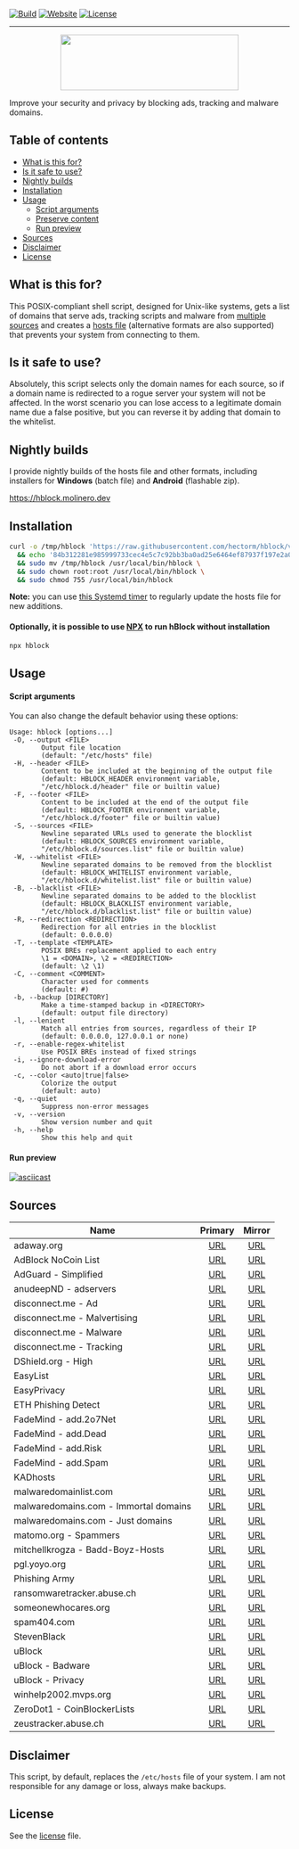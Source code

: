 [![Build](https://gitlab.com/hectorm/hblock/badges/master/build.svg)](https://gitlab.com/hectorm/hblock/pipelines)
[![Website](https://img.shields.io/website/https/hblock.molinero.dev.svg)](https://hblock.molinero.dev)
[![License](https://img.shields.io/github/license/hectorm/hblock.svg)](LICENSE.md)

***

<p align="center">
  <a href="https://hblock.molinero.dev/">
    <img src="https://hectorm.github.io/hblock/resources/logo/logotype.svg" width="320" height="100">
  </a>
</p>

Improve your security and privacy by blocking ads, tracking and malware domains.

## Table of contents

* [What is this for?](#what-is-this-for)
* [Is it safe to use?](#is-it-safe-to-use)
* [Nightly builds](#nightly-builds)
* [Installation](#installation)
* [Usage](#usage)
  * [Script arguments](#script-arguments)
  * [Preserve content](#preserve-content)
  * [Run preview](#run-preview)
* [Sources](#sources)
* [Disclaimer](#disclaimer)
* [License](#license)

## What is this for?

This POSIX-compliant shell script, designed for Unix-like systems, gets a list of domains that serve ads, tracking scripts and malware from
[multiple sources](#sources) and creates a [hosts file](https://en.wikipedia.org/wiki/Hosts_(file)) (alternative formats are also supported) that
prevents your system from connecting to them.

## Is it safe to use?

Absolutely, this script selects only the domain names for each source, so if a domain name is redirected to a rogue server your system will not be
affected. In the worst scenario you can lose access to a legitimate domain name due a false positive, but you can reverse it by adding that domain to
the whitelist.

## Nightly builds

I provide nightly builds of the hosts file and other formats, including installers for **Windows** (batch file) and **Android** (flashable zip).

https://hblock.molinero.dev

## Installation

```sh
curl -o /tmp/hblock 'https://raw.githubusercontent.com/hectorm/hblock/v2.0.6/hblock' \
  && echo '84b312281e985999733cec4e5c7c92bb3ba0ad25e6464ef87937f197e2a0ec2a  /tmp/hblock' | shasum -c \
  && sudo mv /tmp/hblock /usr/local/bin/hblock \
  && sudo chown root:root /usr/local/bin/hblock \
  && sudo chmod 755 /usr/local/bin/hblock
```

**Note:** you can use [this Systemd timer](resources/systemd/README.md) to regularly update the hosts file for new additions.

#### Optionally, it is possible to use [NPX](https://www.npmjs.com/package/npx) to run hBlock without installation

```sh
npx hblock
```

## Usage

#### Script arguments

You can also change the default behavior using these options:
```
Usage: hblock [options...]
 -O, --output <FILE>
        Output file location
        (default: "/etc/hosts" file)
 -H, --header <FILE>
        Content to be included at the beginning of the output file
        (default: HBLOCK_HEADER environment variable,
        "/etc/hblock.d/header" file or builtin value)
 -F, --footer <FILE>
        Content to be included at the end of the output file
        (default: HBLOCK_FOOTER environment variable,
        "/etc/hblock.d/footer" file or builtin value)
 -S, --sources <FILE>
        Newline separated URLs used to generate the blocklist
        (default: HBLOCK_SOURCES environment variable,
        "/etc/hblock.d/sources.list" file or builtin value)
 -W, --whitelist <FILE>
        Newline separated domains to be removed from the blocklist
        (default: HBLOCK_WHITELIST environment variable,
        "/etc/hblock.d/whitelist.list" file or builtin value)
 -B, --blacklist <FILE>
        Newline separated domains to be added to the blocklist
        (default: HBLOCK_BLACKLIST environment variable,
        "/etc/hblock.d/blacklist.list" file or builtin value)
 -R, --redirection <REDIRECTION>
        Redirection for all entries in the blocklist
        (default: 0.0.0.0)
 -T, --template <TEMPLATE>
        POSIX BREs replacement applied to each entry
        \1 = <DOMAIN>, \2 = <REDIRECTION>
        (default: \2 \1)
 -C, --comment <COMMENT>
        Character used for comments
        (default: #)
 -b, --backup [DIRECTORY]
        Make a time-stamped backup in <DIRECTORY>
        (default: output file directory)
 -l, --lenient
        Match all entries from sources, regardless of their IP
        (default: 0.0.0.0, 127.0.0.1 or none)
 -r, --enable-regex-whitelist
        Use POSIX BREs instead of fixed strings
 -i, --ignore-download-error
        Do not abort if a download error occurs
 -c, --color <auto|true|false>
        Colorize the output
        (default: auto)
 -q, --quiet
        Suppress non-error messages
 -v, --version
        Show version number and quit
 -h, --help
        Show this help and quit
```

#### Run preview

[![asciicast](https://asciinema.org/a/U0eSfh04zgf3zR9F2hKAZawbm.svg)](https://asciinema.org/a/U0eSfh04zgf3zR9F2hKAZawbm)

## Sources

| Name                                  | Primary                                          | Mirror                                           |
|---------------------------------------|:------------------------------------------------:|:------------------------------------------------:|
| adaway.org                            | [URL][source-adaway.org]                         | [URL][mirror-adaway.org]                         |
| AdBlock NoCoin List                   | [URL][source-adblock-nocoin-list]                | [URL][mirror-adblock-nocoin-list]                |
| AdGuard - Simplified                  | [URL][source-adguard-simplified]                 | [URL][mirror-adguard-simplified]                 |
| anudeepND - adservers                 | [URL][source-anudeepnd-adservers]                | [URL][mirror-anudeepnd-adservers]                |
| disconnect.me - Ad                    | [URL][source-disconnect.me-ad]                   | [URL][mirror-disconnect.me-ad]                   |
| disconnect.me - Malvertising          | [URL][source-disconnect.me-malvertising]         | [URL][mirror-disconnect.me-malvertising]         |
| disconnect.me - Malware               | [URL][source-disconnect.me-malware]              | [URL][mirror-disconnect.me-malware]              |
| disconnect.me - Tracking              | [URL][source-disconnect.me-tracking]             | [URL][mirror-disconnect.me-tracking]             |
| DShield.org - High                    | [URL][source-dshield.org-high]                   | [URL][mirror-dshield.org-high]                   |
| EasyList                              | [URL][source-easylist]                           | [URL][mirror-easylist]                           |
| EasyPrivacy                           | [URL][source-easyprivacy]                        | [URL][mirror-easyprivacy]                        |
| ETH Phishing Detect                   | [URL][source-eth-phishing-detect]                | [URL][mirror-eth-phishing-detect]                |
| FadeMind - add.2o7Net                 | [URL][source-fademind-add.2o7net]                | [URL][mirror-fademind-add.2o7net]                |
| FadeMind - add.Dead                   | [URL][source-fademind-add.dead]                  | [URL][mirror-fademind-add.dead]                  |
| FadeMind - add.Risk                   | [URL][source-fademind-add.risk]                  | [URL][mirror-fademind-add.risk]                  |
| FadeMind - add.Spam                   | [URL][source-fademind-add.spam]                  | [URL][mirror-fademind-add.spam]                  |
| KADhosts                              | [URL][source-kadhosts]                           | [URL][mirror-kadhosts]                           |
| malwaredomainlist.com                 | [URL][source-malwaredomainlist.com]              | [URL][mirror-malwaredomainlist.com]              |
| malwaredomains.com - Immortal domains | [URL][source-malwaredomains.com-immortaldomains] | [URL][mirror-malwaredomains.com-immortaldomains] |
| malwaredomains.com - Just domains     | [URL][source-malwaredomains.com-justdomains]     | [URL][mirror-malwaredomains.com-justdomains]     |
| matomo.org - Spammers                 | [URL][source-matomo.org-spammers]                | [URL][mirror-matomo.org-spammers]                |
| mitchellkrogza - Badd-Boyz-Hosts      | [URL][source-mitchellkrogza-badd-boyz-hosts]     | [URL][mirror-mitchellkrogza-badd-boyz-hosts]     |
| pgl.yoyo.org                          | [URL][source-pgl.yoyo.org]                       | [URL][mirror-pgl.yoyo.org]                       |
| Phishing Army                         | [URL][source-phishing.army]                      | [URL][mirror-phishing.army]                      |
| ransomwaretracker.abuse.ch            | [URL][source-ransomwaretracker.abuse.ch]         | [URL][mirror-ransomwaretracker.abuse.ch]         |
| someonewhocares.org                   | [URL][source-someonewhocares.org]                | [URL][mirror-someonewhocares.org]                |
| spam404.com                           | [URL][source-spam404.com]                        | [URL][mirror-spam404.com]                        |
| StevenBlack                           | [URL][source-stevenblack]                        | [URL][mirror-stevenblack]                        |
| uBlock                                | [URL][source-ublock]                             | [URL][mirror-ublock]                             |
| uBlock - Badware                      | [URL][source-ublock-badware]                     | [URL][mirror-ublock-badware]                     |
| uBlock - Privacy                      | [URL][source-ublock-privacy]                     | [URL][mirror-ublock-privacy]                     |
| winhelp2002.mvps.org                  | [URL][source-winhelp2002.mvps.org]               | [URL][mirror-winhelp2002.mvps.org]               |
| ZeroDot1 - CoinBlockerLists           | [URL][source-zerodot1-coinblockerlists-browser]  | [URL][mirror-zerodot1-coinblockerlists-browser]  |
| zeustracker.abuse.ch                  | [URL][source-zeustracker.abuse.ch]               | [URL][mirror-zeustracker.abuse.ch]               |

[source-adaway.org]: https://adaway.org/hosts.txt
[mirror-adaway.org]: https://raw.githubusercontent.com/hectorm/hmirror/master/data/adaway.org/list.txt
[source-adblock-nocoin-list]: https://raw.githubusercontent.com/hoshsadiq/adblock-nocoin-list/master/hosts.txt
[mirror-adblock-nocoin-list]: https://raw.githubusercontent.com/hectorm/hmirror/master/data/adblock-nocoin-list/list.txt
[source-adguard-simplified]: https://filters.adtidy.org/extension/chromium/filters/15.txt
[mirror-adguard-simplified]: https://raw.githubusercontent.com/hectorm/hmirror/master/data/adguard-simplified/list.txt
[source-anudeepnd-adservers]: https://raw.githubusercontent.com/anudeepND/blacklist/master/adservers.txt
[mirror-anudeepnd-adservers]: https://raw.githubusercontent.com/hectorm/hmirror/master/data/anudeepnd-adservers/list.txt
[source-disconnect.me-ad]: https://s3.amazonaws.com/lists.disconnect.me/simple_ad.txt
[mirror-disconnect.me-ad]: https://raw.githubusercontent.com/hectorm/hmirror/master/data/disconnect.me-ad/list.txt
[source-disconnect.me-malvertising]: https://s3.amazonaws.com/lists.disconnect.me/simple_malvertising.txt
[mirror-disconnect.me-malvertising]: https://raw.githubusercontent.com/hectorm/hmirror/master/data/disconnect.me-malvertising/list.txt
[source-disconnect.me-malware]: https://s3.amazonaws.com/lists.disconnect.me/simple_malware.txt
[mirror-disconnect.me-malware]: https://raw.githubusercontent.com/hectorm/hmirror/master/data/disconnect.me-malware/list.txt
[source-disconnect.me-tracking]: https://s3.amazonaws.com/lists.disconnect.me/simple_tracking.txt
[mirror-disconnect.me-tracking]: https://raw.githubusercontent.com/hectorm/hmirror/master/data/disconnect.me-tracking/list.txt
[source-dshield.org-high]: https://www.dshield.org/feeds/suspiciousdomains_High.txt
[mirror-dshield.org-high]: https://raw.githubusercontent.com/hectorm/hmirror/master/data/dshield.org-high/list.txt
[source-easylist]: https://easylist.to/easylist/easylist.txt
[mirror-easylist]: https://raw.githubusercontent.com/hectorm/hmirror/master/data/easylist/list.txt
[source-easyprivacy]: https://easylist.to/easylist/easyprivacy.txt
[mirror-easyprivacy]: https://raw.githubusercontent.com/hectorm/hmirror/master/data/easyprivacy/list.txt
[source-eth-phishing-detect]: https://raw.githubusercontent.com/MetaMask/eth-phishing-detect/master/src/hosts.txt
[mirror-eth-phishing-detect]: https://raw.githubusercontent.com/hectorm/hmirror/master/data/eth-phishing-detect/list.txt
[source-fademind-add.2o7net]: https://raw.githubusercontent.com/FadeMind/hosts.extras/master/add.2o7Net/hosts
[mirror-fademind-add.2o7net]: https://raw.githubusercontent.com/hectorm/hmirror/master/data/fademind-add.2o7net/list.txt
[source-fademind-add.dead]: https://raw.githubusercontent.com/FadeMind/hosts.extras/master/add.Dead/hosts
[mirror-fademind-add.dead]: https://raw.githubusercontent.com/hectorm/hmirror/master/data/fademind-add.dead/list.txt
[source-fademind-add.risk]: https://raw.githubusercontent.com/FadeMind/hosts.extras/master/add.Risk/hosts
[mirror-fademind-add.risk]: https://raw.githubusercontent.com/hectorm/hmirror/master/data/fademind-add.risk/list.txt
[source-fademind-add.spam]: https://raw.githubusercontent.com/FadeMind/hosts.extras/master/add.Spam/hosts
[mirror-fademind-add.spam]: https://raw.githubusercontent.com/hectorm/hmirror/master/data/fademind-add.spam/list.txt
[source-kadhosts]: https://raw.githubusercontent.com/azet12/KADhosts/master/KADhosts.txt
[mirror-kadhosts]: https://raw.githubusercontent.com/hectorm/hmirror/master/data/kadhosts/list.txt
[source-malwaredomainlist.com]: https://www.malwaredomainlist.com/hostslist/hosts.txt
[mirror-malwaredomainlist.com]: https://raw.githubusercontent.com/hectorm/hmirror/master/data/malwaredomainlist.com/list.txt
[source-malwaredomains.com-immortaldomains]: http://mirror1.malwaredomains.com/files/immortal_domains.txt
[mirror-malwaredomains.com-immortaldomains]: https://raw.githubusercontent.com/hectorm/hmirror/master/data/malwaredomains.com-immortaldomains/list.txt
[source-malwaredomains.com-justdomains]: http://mirror1.malwaredomains.com/files/justdomains
[mirror-malwaredomains.com-justdomains]: https://raw.githubusercontent.com/hectorm/hmirror/master/data/malwaredomains.com-justdomains/list.txt
[source-matomo.org-spammers]: https://raw.githubusercontent.com/matomo-org/referrer-spam-blacklist/master/spammers.txt
[mirror-matomo.org-spammers]: https://raw.githubusercontent.com/hectorm/hmirror/master/data/matomo.org-spammers/list.txt
[source-mitchellkrogza-badd-boyz-hosts]: https://raw.githubusercontent.com/mitchellkrogza/Badd-Boyz-Hosts/master/hosts
[mirror-mitchellkrogza-badd-boyz-hosts]: https://raw.githubusercontent.com/hectorm/hmirror/master/data/mitchellkrogza-badd-boyz-hosts/list.txt
[source-pgl.yoyo.org]: https://pgl.yoyo.org/adservers/serverlist.php?hostformat=nohtml&mimetype=plaintext
[mirror-pgl.yoyo.org]: https://raw.githubusercontent.com/hectorm/hmirror/master/data/pgl.yoyo.org/list.txt
[source-phishing.army]: https://phishing.army/download/phishing_army_blocklist.txt
[mirror-phishing.army]: https://raw.githubusercontent.com/hectorm/hmirror/master/data/phishing.army/list.txt
[source-ransomwaretracker.abuse.ch]: https://ransomwaretracker.abuse.ch/downloads/RW_DOMBL.txt
[mirror-ransomwaretracker.abuse.ch]: https://raw.githubusercontent.com/hectorm/hmirror/master/data/ransomwaretracker.abuse.ch/list.txt
[source-someonewhocares.org]: http://someonewhocares.org/hosts/hosts
[mirror-someonewhocares.org]: https://raw.githubusercontent.com/hectorm/hmirror/master/data/someonewhocares.org/list.txt
[source-spam404.com]: https://raw.githubusercontent.com/Dawsey21/Lists/master/main-blacklist.txt
[mirror-spam404.com]: https://raw.githubusercontent.com/hectorm/hmirror/master/data/spam404.com/list.txt
[source-stevenblack]: https://raw.githubusercontent.com/StevenBlack/hosts/master/data/StevenBlack/hosts
[mirror-stevenblack]: https://raw.githubusercontent.com/hectorm/hmirror/master/data/stevenblack/list.txt
[source-ublock]: https://raw.githubusercontent.com/uBlockOrigin/uAssets/master/filters/filters.txt
[mirror-ublock]: https://raw.githubusercontent.com/hectorm/hmirror/master/data/ublock/list.txt
[source-ublock-badware]: https://raw.githubusercontent.com/uBlockOrigin/uAssets/master/filters/badware.txt
[mirror-ublock-badware]: https://raw.githubusercontent.com/hectorm/hmirror/master/data/ublock-badware/list.txt
[source-ublock-privacy]: https://raw.githubusercontent.com/uBlockOrigin/uAssets/master/filters/privacy.txt
[mirror-ublock-privacy]: https://raw.githubusercontent.com/hectorm/hmirror/master/data/ublock-privacy/list.txt
[source-winhelp2002.mvps.org]: http://winhelp2002.mvps.org/hosts.txt
[mirror-winhelp2002.mvps.org]: https://raw.githubusercontent.com/hectorm/hmirror/master/data/winhelp2002.mvps.org/list.txt
[source-zerodot1-coinblockerlists-browser]: https://zerodot1.gitlab.io/CoinBlockerLists/hosts_browser
[mirror-zerodot1-coinblockerlists-browser]: https://raw.githubusercontent.com/hectorm/hmirror/master/data/zerodot1-coinblockerlists-browser/list.txt
[source-zeustracker.abuse.ch]: https://zeustracker.abuse.ch/blocklist.php?download=domainblocklist
[mirror-zeustracker.abuse.ch]: https://raw.githubusercontent.com/hectorm/hmirror/master/data/zeustracker.abuse.ch/list.txt

## Disclaimer

This script, by default, replaces the `/etc/hosts` file of your system. I am not responsible for any damage or loss, always make backups.

## License

See the [license](LICENSE.md) file.
